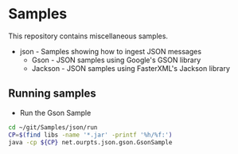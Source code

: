# Samples

This repository contains miscellaneous samples.

* json - Samples showing how to ingest JSON messages
    * Gson - JSON samples using Google's GSON library
    * Jackson - JSON samples using FasterXML's Jackson library

## Running samples

* Run the Gson Sample
```bash
cd ~/git/Samples/json/run
CP=$(find libs -name '*.jar' -printf '%h/%f:')
java -cp ${CP} net.ourpts.json.gson.GsonSample
```
